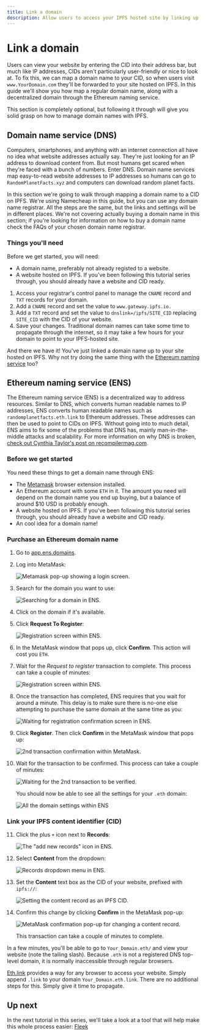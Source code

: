 ```yaml
---
title: Link a domain
description: Allow users to access your IPFS hosted site by linking up a domain name.
---
```


# Link a domain

Users can view your website by entering the CID into their address bar, but much like IP addresses, CIDs aren't particularly user-friendly or nice to look at. To fix this, we can map a domain name to your CID, so when users visit `www.YourDomain.com` they'll be forwarded to your site hosted on IPFS. In this guide we'll show you how map a regular domain name, along with a decentralized domain through the Ethereum naming service.

This section is completely optional, but following it through will give you solid grasp on how to manage domain names with IPFS.

## Domain name service (DNS)

Computers, smartphones, and anything with an internet connection all have no idea what website addresses actually say. They're just looking for an IP address to download content from. But most humans get scared when they're faced with a bunch of numbers. Enter DNS. Domain name services map easy-to-read website addresses to IP addresses so humans can go to `RandomPlanetFacts.xyz` and computers can download random planet facts.

In this section we're going to walk through mapping a domain name to a CID on IPFS. We're using Namecheap in this guide, but you can use any domain name registrar. All the steps are the same, but the links and settings will be in different places. We're not covering actually buying a domain name in this section; if you're looking for information on how to buy a domain name check the FAQs of your chosen domain name registrar.

### Things you'll need

Before we get started, you will need:

- A domain name, preferably not already registed to a website.
- A website hosted on IPFS. If you've been following this tutorial series through, you should already have a website and CID ready.

1. Access your registrar's control panel to manage the `CNAME` record and `TXT` records for your domain.
1. Add a `CNAME` record and set the value to `www.gateway.ipfs.io.`
1. Add a `TXT` record and set the value to `dnslink=/ipfs/SITE_CID` replacing `SITE_CID` with the CID of your website.
1. Save your changes. Traditional domain names can take some time to propagate through the internet, so it may take a few hours for your domain to point to your IPFS-hosted site.

And there we have it! You've just linked a domain name up to your site hosted on IPFS. Why not try doing the same thing with the [Ethereum naming service](#ethereum-naming-service) too?

## Ethereum naming service (ENS)

The Ethereum naming service (ENS) is a decentralized way to address resources. Similar to DNS, which converts human readable names to IP addresses, ENS converts human readable names such as `randomplanetfacts.eth.link` to Ethereum addresses. These addresses can then be used to point to CIDs on IPFS. Without going into to much detail, ENS aims to fix some of the problems that DNS has, mainly man-in-the-middle attacks and scalability. For more information on why DNS is broken, [check out Cynthia Taylor's post on recompilermag.com](https://recompilermag.com/issues/issue-1/the-web-is-broken-how-dns-breaks-almost-every-design-principle-of-the-internet/).

### Before we get started

You need these things to get a domain name through ENS:

- The [Metamask](https://metamask.io/) browser extension installed.
- An Ethereum account with some `ETH` in it. The amount you need will depend on the domain name you end up buying, but a balance of around \$10 USD is probably enough.
- A website hosted on IPFS. If you've been following this tutorial series through, you should already have a website and CID ready.
- An cool idea for a domain name!

### Purchase an Ethereum domain name

1. Go to [app.ens.domains](https://app.ens.domains/).
2. Log into MetaMask:

   ![Metamask pop-up showing a login screen.](./images/link-a-domain/ens-metamask-log-into-key.png)

3. Search for the domain you want to use:

   ![Searching for a domain in ENS.](./images/link-a-domain/ens-search-for-domain-name.png)

4. Click on the domain if it's available.
5. Click **Request To Register**:

   ![Registration screen within ENS.](./images/link-a-domain/ens-request-to-register.png)

6. In the MetaMask window that pops up, click **Confirm**. This action will cost you `ETH`.
7. Wait for the _Request to register_ transaction to complete. This process can take a couple of minutes:

   ![Registration screen within ENS.](./images/link-a-domain/ens-registration-transaction-pending.png)

8. Once the transaction has completed, ENS requires that you wait for around a minute. This delay is to make sure there is no-one else attempting to purchase the same domain at the same time as you:

   ![Waiting for registration confirmation screen in ENS.](./images/link-a-domain/ens-wait-a-minute.png)

9. Click **Register**. Then click **Confirm** in the MetaMask window that pops up:

   ![2nd transaction confirmation within MetaMask.](./images/link-a-domain/ens-metamask-complete-registration-transaction.png)

10. Wait for the transaction to be confirmed. This process can take a couple of minutes:

    ![Waiting for the 2nd transaction to be verified.](./images/link-a-domain/ens-complete-registration.png)

    You should now be able to see all the settings for your `.eth` domain:

    ![All the domain settings within ENS](./images/link-a-domain/ens-domain-settings-page.png)

### Link your IPFS content identifier (CID)

11. Click the plus `+` icon next to **Records**:

    ![The "add new records" icon in ENS.](./images/link-a-domain/ens-add-records-icon.png)

12. Select **Content** from the dropdown:

    ![Records dropdown menu in ENS.](./images/link-a-domain/ens-add-content-record.png)

13. Set the **Content** text box as the CID of your website, prefixed with `ipfs://`:

    ![Setting the content record as an IPFS CID.](./images/link-a-domain/ens-set-content-record-as-ipfs-cid.png)

14. Confirm this change by clicking **Confirm** in the MetaMask pop-up:

    ![MetaMask confirmation pop-up for changing a content record.](./images/link-a-domain/ens-metamask-content-record-transaction.png)

    This transaction can take a couple of minutes to complete.

In a few minutes, you'll be able to go to `Your_Domain.eth/` and view your website (note the tailing slash). Because `.eth` is not a registered DNS top-level domain, it is normally inaccessible through regular browsers.

[Eth.link](https://eth.link/) provides a way for any browser to access your website. Simply append `.link` to your domain `Your_Domain.eth.link`. There are no additional steps for this. Simply give it time to propagate.

## Up next

In the next tutorial in this series, we'll take a look at a tool that will help make this whole process easier: [Fleek](./introducing-fleek)
